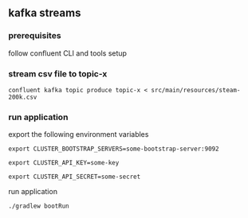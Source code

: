 ## kafka streams

### prerequisites

follow confluent CLI and tools setup

### stream csv file to topic-x

```  
confluent kafka topic produce topic-x < src/main/resources/steam-200k.csv
```

### run application

export the following environment variables

```   
export CLUSTER_BOOTSTRAP_SERVERS=some-bootstrap-server:9092
```

```  
export CLUSTER_API_KEY=some-key
```

```  
export CLUSTER_API_SECRET=some-secret
```

run application

```  
./gradlew bootRun
```

